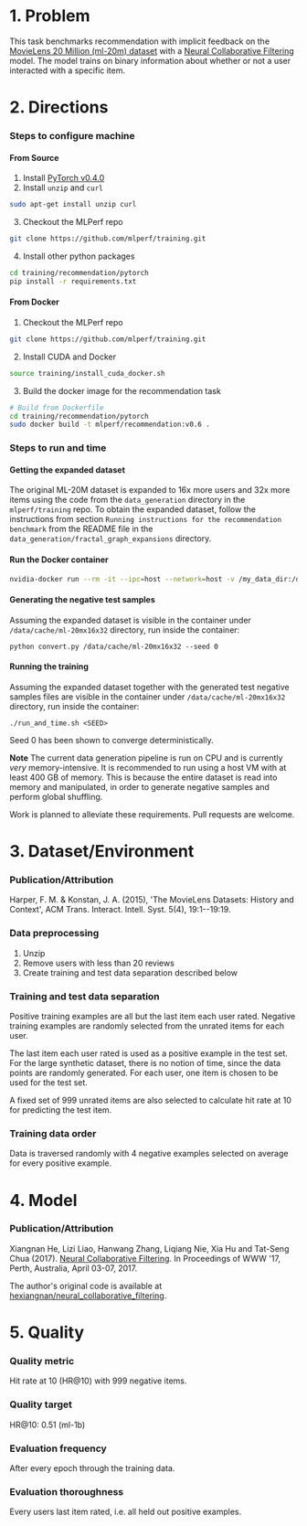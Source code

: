 # 1. Problem
This task benchmarks recommendation with implicit feedback on the [MovieLens 20 Million (ml-20m) dataset](https://grouplens.org/datasets/movielens/20m/) with a [Neural Collaborative Filtering](http://dl.acm.org/citation.cfm?id=3052569) model.
The model trains on binary information about whether or not a user interacted with a specific item.

# 2. Directions
### Steps to configure machine

#### From Source

1. Install [PyTorch v0.4.0](https://github.com/pytorch/pytorch/tree/v0.4.0)
2. Install `unzip` and `curl`

```bash
sudo apt-get install unzip curl
```
3. Checkout the MLPerf repo
```bash
git clone https://github.com/mlperf/training.git
```

4. Install other python packages

```bash
cd training/recommendation/pytorch
pip install -r requirements.txt
```

#### From Docker

1. Checkout the MLPerf repo

```bash
git clone https://github.com/mlperf/training.git
```
2. Install CUDA and Docker

```bash
source training/install_cuda_docker.sh
```

3. Build the docker image for the recommendation task

```bash
# Build from Dockerfile
cd training/recommendation/pytorch
sudo docker build -t mlperf/recommendation:v0.6 .
```

### Steps to run and time

#### Getting the expanded dataset

The original ML-20M dataset is expanded to 16x more users and 32x more items using the code from the `data_generation` directory in the `mlperf/training` repo.
To obtain the expanded dataset, follow the instructions from section 
`Running instructions for the recommendation benchmark` from the README file in the 
`data_generation/fractal_graph_expansions` directory.

#### Run the Docker container

```bash
nvidia-docker run --rm -it --ipc=host --network=host -v /my_data_dir:/data/cache mlperf/recommendation:v0.6 /bin/bash
```

#### Generating the negative test samples

Assuming the expanded dataset is visible in the container under `/data/cache/ml-20mx16x32` 
directory, run inside the container:

```
python convert.py /data/cache/ml-20mx16x32 --seed 0
```

#### Running the training

Assuming the expanded dataset together with the generated test negative samples files are 
visible in the container under `/data/cache/ml-20mx16x32` directory, run inside the container:

```
./run_and_time.sh <SEED>
```

Seed 0 has been shown to converge deterministically.

**Note** The current data generation pipeline is run on CPU and is currently
*very* memory-intensive. It is recommended to run using a host VM with at least
400 GB of memory. This is because the entire dataset is read into memory and
manipulated, in order to generate negative samples and perform global shuffling.

Work is planned to alleviate these requirements. Pull requests are welcome.


# 3. Dataset/Environment
### Publication/Attribution
Harper, F. M. & Konstan, J. A. (2015), 'The MovieLens Datasets: History and Context', ACM Trans. Interact. Intell. Syst. 5(4), 19:1--19:19.

### Data preprocessing

1. Unzip
2. Remove users with less than 20 reviews
3. Create training and test data separation described below

### Training and test data separation
Positive training examples are all but the last item each user rated.
Negative training examples are randomly selected from the unrated items for each user.

The last item each user rated is used as a positive example in the test set. For
the large synthetic dataset, there is no notion of time, since the data points
are randomly generated. For each user, one item is chosen to be used for the
test set.

A fixed set of 999 unrated items are also selected to calculate hit rate at 10 for predicting the test item.

### Training data order
Data is traversed randomly with 4 negative examples selected on average for every positive example.


# 4. Model
### Publication/Attribution
Xiangnan He, Lizi Liao, Hanwang Zhang, Liqiang Nie, Xia Hu and Tat-Seng Chua (2017). [Neural Collaborative Filtering](http://dl.acm.org/citation.cfm?id=3052569). In Proceedings of WWW '17, Perth, Australia, April 03-07, 2017.

The author's original code is available at [hexiangnan/neural_collaborative_filtering](https://github.com/hexiangnan/neural_collaborative_filtering).

# 5. Quality
### Quality metric
Hit rate at 10 (HR@10) with 999 negative items.

### Quality target
HR@10: 0.51  (ml-1b)

### Evaluation frequency
After every epoch through the training data.

### Evaluation thoroughness

Every users last item rated, i.e. all held out positive examples.
